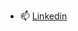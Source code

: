 

- 📫 [Linkedin](https://www.linkedin.com/in/maziyark/) 

<!---
- 👋 Hi, I’m @Maziyark
- 👀 I’m interested in ...
- 🌱 I’m currently learning ...
- 💞️ I’m looking to collaborate on ...
- 📫 How to reach me ...
Maziyark/Maziyark is a ✨ special ✨ repository because its `README.md` (this file) appears on your GitHub profile.
You can click the Preview link to take a look at your changes.
--->
